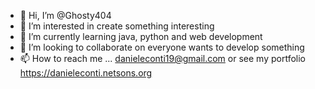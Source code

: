 - 👋 Hi, I’m @Ghosty404
- 👀 I’m interested in create something interesting
- 🌱 I’m currently learning java, python and web development
- 💞️ I’m looking to collaborate on everyone wants to develop something
- 📫 How to reach me ... danieleconti19@gmail.com or see my portfolio https://danieleconti.netsons.org

<!---
Ghosty404/Ghosty404 is a ✨ special ✨ repository because its `README.md` (this file) appears on your GitHub profile.
You can click the Preview link to take a look at your changes.
--->
